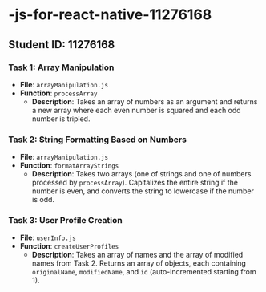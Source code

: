 # -js-for-react-native-11276168
## Student ID: 11276168

### Task 1: Array Manipulation
- **File**: `arrayManipulation.js`
- **Function**: `processArray`
  - **Description**: Takes an array of numbers as an argument and returns a new array where each even number is squared and each odd number is tripled.
  
### Task 2: String Formatting Based on Numbers
- **File**: `arrayManipulation.js`
- **Function**: `formatArrayStrings`
  - **Description**: Takes two arrays (one of strings and one of numbers processed by `processArray`). Capitalizes the entire string if the number is even, and converts the string to lowercase if the number is odd.

### Task 3: User Profile Creation
- **File**: `userInfo.js`
- **Function**: `createUserProfiles`
  - **Description**: Takes an array of names and the array of modified names from Task 2. Returns an array of objects, each containing `originalName`, `modifiedName`, and `id` (auto-incremented starting from 1).
